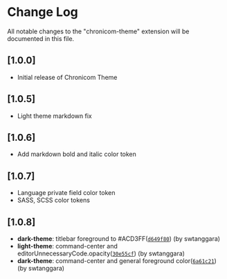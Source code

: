 # Change Log

All notable changes to the "chronicom-theme" extension will be documented in this file.

## [1.0.0]

- Initial release of Chronicom Theme

## [1.0.5]

- Light theme markdown fix

## [1.0.6]

- Add markdown bold and italic color token

## [1.0.7]

- Language private field color token
- SASS, SCSS color tokens

## [1.0.8]

- **dark-theme**: titlebar foreground to #ACD3FF([`d649f80`](https://github.com/swtanggara/chronicom-theme/commit/d649f80f4dd92e0a4950bc00bbf854323c68938d)) (by swtanggara)
- **light-theme**: command-center and editorUnnecessaryCode.opacity([`30e55cf`](https://github.com/swtanggara/chronicom-theme/commit/30e55cfe9c36eadac020752bb9f5f2e58b5168ff)) (by swtanggara)
- **dark-theme**: command-center and general foreground color([`6a61c21`](https://github.com/swtanggara/chronicom-theme/commit/6a61c21076c6d57d472a3ace60477b0372559025)) (by swtanggara)
